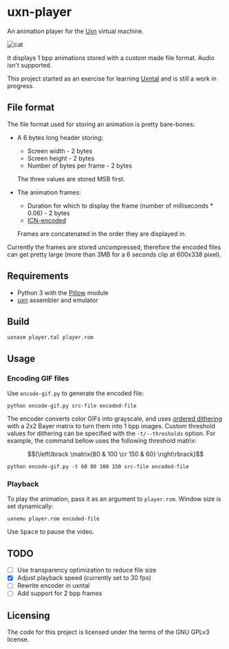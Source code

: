 # uxn-player
An animation player for the [Uxn](https://100r.co/site/uxn.html) virtual machine.

![cat](https://user-images.githubusercontent.com/100698182/210180843-be2c0a9c-25ff-416a-9e0d-dd4c745609ea.gif)


It displays 1 bpp animations stored with a custom made file format. Audio isn't supported.

This project started as an exercise for learning [Uxntal](https://wiki.xxiivv.com/site/uxntal.html) and is still a work in progress.

## File format
The file format used for storing an animation is pretty bare-bones:
- A 6 bytes long header storing:
    - Screen width - 2 bytes
    - Screen height - 2 bytes
    - Number of bytes per frame - 2 bytes
  
    The three values are stored MSB first.

- The animation frames:
    - Duration for which to display the frame (number of milliseconds * 0.06) - 2 bytes
    - [ICN-encoded](https://wiki.xxiivv.com/site/icn_format.html)
    
    Frames are concatenated in the order they are displayed in.

Currently the frames are stored uncompressed, therefore the encoded files can get pretty large (more than 3MB for a 6 seconds clip at 600x338 pixel).

## Requirements
- Python 3 with the [Pillow](https://pypi.org/project/Pillow/) module
- [uxn](https://git.sr.ht/~rabbits/uxn/) assembler and emulator

## Build
```
uxnasm player.tal player.rom
```

## Usage
### Encoding GIF files
Use `encode-gif.py` to generate the encoded file:

```
python encode-gif.py src-file encoded-file
```
The encoder converts color GIFs into grayscale, and uses [ordered dithering](https://en.wikipedia.org/wiki/Ordered_dithering) with a 2x2 Bayer matrix to turn them into 1 bpp images. Custom threshold values for dithering can be specified with the `-t/--thresholds` option.
For example, the command bellow uses the following threshold matrix:
 ```math
{\left\lbrack \matrix{80 & 100 \cr 150 & 60} \right\rbrack}
```
```
python encode-gif.py -t 60 80 100 150 src-file encoded-file
```

### Playback
To play the animation, pass it as an argument to `player.rom`. Window size is set dynamically:

```
uxnemu player.rom encoded-file
```
Use <kbd>Space</kbd> to pause the video.

## TODO
- [ ] Use transparency optimization to reduce file size
- [x] Adjust playback speed (currently set to 30 fps)
- [ ] Rewrite encoder in uxntal
- [ ] Add support for 2 bpp frames

## Licensing

The code for this project is licensed under the terms of the GNU GPLv3 license.
